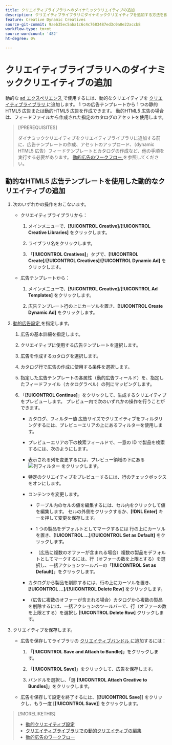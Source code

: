 ```yaml
---
title: クリエイティブライブラリへのダイナミッククリエイティブの追加
description: クリエイティブライブラリにダイナミッククリエイティブを追加する方法を説明します。
feature: Creative Dynamic Creatives
source-git-commit: 9aeb35ec5aba1c6c4c7683487ed3c0a0e22accb8
workflow-type: tm+mt
source-wordcount: '482'
ht-degree: 0%

---
```


# クリエイティブライブラリへのダイナミッククリエイティブの追加

動的な [ad エクスペリエンス ](creative-library-manage.md) で使用するには、動的なクリエイティブを [ クリエイティブライブラリ ](/help/creative/experiences/experience-about.md) に追加します。 1 つの広告テンプレートから 1 つの静的HTML5 広告または動的HTML5 広告を作成できます。 動的HTML5 広告の場合は、フィードファイルから作成された指定のカタログのアセットを使用します。

>[!PREREQUISITES]
>
>ダイナミッククリエイティブをクリエイティブライブラリに追加する前に、広告テンプレートの作成、アセットのアップロード、（dynamic HTML5 広告）フィードテンプレートとカタログの作成など、他の手順を実行する必要があります。 [ 動的広告のワークフロー ](/help/creative/introduction/workflow-dynamic-ads.md) を参照してください。

<!-- This does't work for me 9/24 -- I still have to select a catalog:

## Add dynamic creatives using a static HTML5 ad template

1. In the main menu, click **[!UICONTROL Creative]** > **[!UICONTROL Creative Libraries]**.

1. Click the library name.

1. On the **[!UICONTROL Creatives]** tab, click **[!UICONTROL Create]** > **[!UICONTROL Creatives]** > **[!UICONTROL Dynamic Ad]**.

1. Specify the [dynamic ad settings](/help/creative/creative-libraries/creative-settings-dynamic.md#dynamic-ad-settings-static-html5):

   1. On the [!UICONTROL Basic Details] tab, specify the ad details and the clickURL.

   1. Click **[!UICONTROL Process]**.

   1. On the [!UICONTROL Attributes Details] tab, specify the dynamic ad attributes.

1. Click **[!UICONTROL Save]**.

-->

## 動的なHTML5 広告テンプレートを使用した動的なクリエイティブの追加

1. 次のいずれかの操作をおこないます。

   * クリエイティブライブラリから：

      1. メインメニューで、**[!UICONTROL Creative]**/**[!UICONTROL Creative Libraries]** をクリックします。

      1. ライブラリ名をクリックします。

      1. 「**[!UICONTROL Creatives]**」タブで、**[!UICONTROL Create]**/**[!UICONTROL Creatives]**/**[!UICONTROL Dynamic Ad]** をクリックします。

   * 広告テンプレートから：

      1. メインメニューで、**[!UICONTROL Creative]**/**[!UICONTROL Ad Templates]** をクリックします。

      1. 広告テンプレート行の上にカーソルを置き、**[!UICONTROL Create Dynamic Ad]** をクリックします。

1. [ 動的広告設定 ](/help/creative/creative-libraries/creative-settings-dynamic.md) を指定します。

   1. 広告の基本詳細を指定します。

   1. クリエイティブに使用する広告テンプレートを選択します。

   1. 広告を作成するカタログを選択します。

   1. カタログ行で広告の作成に使用する条件を選択します。

   1. 指定した広告テンプレートの各属性（動的広告フィールド）を、指定したフィードファイル（カタログラベル）の列にマッピングします。

   1. 「**[!UICONTROL Continue]**」をクリックして、生成するクリエイティブをプレビューします。 プレビュー内で次のいずれかの操作を行うことができます。

      * カタログ、フィルター値 <!-- explain more--> 広告サイズでクリエイティブをフィルタリングするには、プレビューエリアの上にあるフィルターを使用します。

      * プレビューエリアの下の検索フィールドで、一意の ID で製品を検索するには、次のようにします。

      * 表示される列を変更するには、プレビュー領域の下にある ![ 列フィルター ](/help/creative/assets/custom-columns. " 列フィルター ") をクリックします。

      * 特定のクリエイティブをプレビューするには、行のチェックボックスをオンにします。

      * コンテンツを変更します。

         * テーブル内のセルの値を編集するには、セル内をクリックして値を編集します。 セルの外側をクリックするか、**[!DNL Enter]** キーを押して変更を保存します。

         * 1 つの製品をデフォルトとしてマークするには <!--Explain what this means. --> 行の上にカーソルを置き、**[!UICONTROL ...]**/**[!UICONTROL Set as Default]** をクリックします。

         * （広告に複数のオファーが含まれる場合）複数の製品をデフォルトとしてマークするには、行（オファーの数を上限とする）を選択し、一括アクションツールバーの「**[!UICONTROL Set as Default]**」をクリックします。

      * カタログから製品を削除するには、行の上にカーソルを置き、**[!UICONTROL ...]**/**[!UICONTROL Delete Row]** をクリックします。

      * （広告に複数のオファーが含まれる場合）カタログから複数の製品を削除するには、一括アクションのツールバーで、行（オファーの数を上限とする）を選択し **[!UICONTROL Delete Row]** クリックします。

1. クリエイティブを保存します。

   * 広告を保存してライブラリの [ クリエイティブバンドル ](/help/creative/creative-libraries/bundle-manage.md) に追加するには：

      1. 「**[!UICONTROL Save and Attach to Bundle]**」をクリックします。

      1. 「**[!UICONTROL Save]**」をクリックして、広告を保存します。

      1. バンドルを選択し、「選 **[!UICONTROL Attach Creative to Bundles]**」をクリックします。

   * 広告を保存して設定を終了するには、[**[!UICONTROL Save]**] をクリックし、もう一度 [**[!UICONTROL Save]**] をクリックします。

>[!MORELIKETHIS]
>
>* [ 動的クリエイティブ設定 ](creative-settings-dynamic.md)
>* [ クリエイティブライブラリでの動的クリエイティブの編集 ](creative-edit-dynamic.md)
>* [ 動的広告のワークフロー ](/help/creative/introduction/workflow-dynamic-ads.md)
